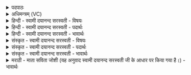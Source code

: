 <details><summary>पदपाठः</summary>

ये। भू॒ताना॑म्। अधि॑पतय॒ इत्यधि॑ऽपतयः॒। वि॒शि॒खास॒ इति॑ विऽशि॒खासः॑। क॒प॒र्दिनः॑। तेषा॑म्। स॒ह॒स्र॒यो॒ज॒न इति॑ सहस्रऽयोज॒ने। अव॑। धन्वा॑नि। त॒न्म॒सि॒। ५९।
</details>

<details><summary>अधिमन्त्रम् (VC)</summary>

- रुद्रा देवताः
- परमेष्ठी प्रजापतिर्वा देवा ऋषयः
- आर्ष्यनुष्टुप्
- गान्धारः
</details>

<details><summary>हिन्दी - स्वामी दयानन्द सरस्वती - विषयः</summary>

मनुष्य लोग पढ़ाना और उपदेश किससे ग्रहण करें, यह विषय अगले मन्त्र में कहा है ॥
</details>

<details><summary>हिन्दी - स्वामी दयानन्द सरस्वती - पदार्थः</summary>

पदार्थान्वयभाषाः -  हे मनुष्यो ! जैसे (ये) जो (भूतानाम्) प्राणी तथा अप्राणियों के (अधिपतयः) रक्षक स्वामी (विशिखासः) शिखारहित संन्यासी और (कपर्दिनः) जटाधारी ब्रह्मचारी लोग हैं (तेषाम्) उनके हितार्थ (सहस्रयोजने) हजार योजन देश में हम लोग सर्वथा सर्वदा भ्रमण करते हैं और (धन्वानि) अविद्यादि दोषों के निवारणार्थ विद्यादि शस्त्रों का (अव, तन्मसि) विस्तार करते हैं, वैसे हे राजपुरुषो ! तुम लोग भी सर्वत्र भ्रमण किया करो ॥५९ ॥
</details>

<details><summary>हिन्दी - स्वामी दयानन्द सरस्वती - भावार्थः</summary>

भावार्थभाषाः -  मनुष्यों को उचित है कि जो सूत्रात्मा और धनञ्जय वायु के समान संन्यासी और ब्रह्मचारी लोग सब के शरीर तथा आत्मा की पुष्टि करते हैं, उनसे पढ़ और उपदेश सुन कर सब लोग अपनी बुद्धि तथा शरीर की पुष्टि करें ॥५९ ॥
</details>

<details><summary>संस्कृत - स्वामी दयानन्द सरस्वती - विषयः</summary>

जनैरध्यापनोपदेशौ कुतो ग्राह्यावित्याह ॥
</details>

<details><summary>संस्कृत - स्वामी दयानन्द सरस्वती - पदार्थः</summary>

पदार्थान्वयभाषाः -  हे मनुष्याः ! यथा ये भूतानामधिपतयो विशिखासः कपर्दिनः संन्यासिनो ब्रह्मचारिणः सन्ति, तेषां हिताय सहस्रयोजने वयं परिभ्रमामो धन्वान्यवतन्मसि, तथा हे राजपुरुषाः ! यूयमपि पर्यटनं सदा कुरुत ॥५९ ॥
</details>

<details><summary>संस्कृत - स्वामी दयानन्द सरस्वती - भावार्थः</summary>

भावार्थभाषाः -  मनुष्यैर्ये सूत्रात्मधनञ्जयादिवत् परिव्राजो ब्रह्मचारिणश्च सर्वेषां शरीरात्मपोषकाः सन्ति, तदध्यापनोपदेशाभ्यां बुद्धिदेहपुष्टिः सम्पादनीया ॥५९ ॥
</details>

<details><summary>मराठी - माता सविता जोशी (यह अनुवाद स्वामी दयानन्द सरस्वती जी के आधार पर किया गया है।) - भावार्थः</summary>

भावार्थभाषाः -  माणसांनी हे जाणावे की, जे सन्यासी व ब्रह्मचारी, सूत्रात्मा व धनंजय वायूप्रमाणे सर्वांची शरीरे व आत्मे यांची पुष्टी करतात त्यांच्याकडून (विद्या) शिकून घेऊन व उपदेश ऐकून सर्व लोकांनी आपल्या बुद्धीची व शरीराची पुष्टी करावी.
</details>